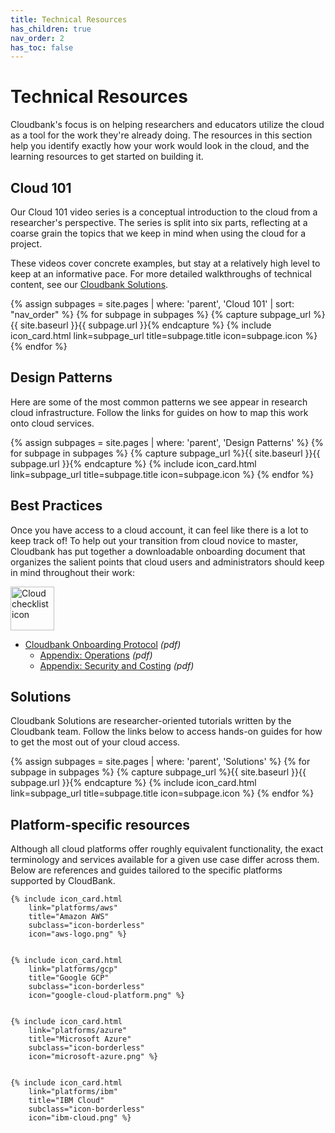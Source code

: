 ```yaml
---
title: Technical Resources
has_children: true
nav_order: 2
has_toc: false
---
```


# Technical Resources

Cloudbank's focus is on helping researchers and educators utilize the cloud as a tool for the work they're already doing. The resources in this section help you identify exactly how your work would look in the cloud, and the learning resources to get started on building it.

## Cloud 101

Our Cloud 101 video series is a conceptual introduction to the cloud from a researcher's perspective. The series is split into six parts, reflecting at a coarse grain the topics that we keep in mind when using the cloud for a project.

These videos cover concrete examples, but stay at a relatively high level to keep at an informative pace. For more detailed walkthroughs of technical content, see our [Cloudbank Solutions](./solutions).

<div class="card-bin" markdown="0">
{% assign subpages = site.pages | where: 'parent', 'Cloud 101' | sort: "nav_order" %}
{% for subpage in subpages %}
    {% capture subpage_url %}{{ site.baseurl }}{{ subpage.url }}{% endcapture %}
    {% include icon_card.html
        link=subpage_url
        title=subpage.title
        icon=subpage.icon %}   
{% endfor %}
</div>


## Design Patterns

Here are some of the most common patterns we see appear in research cloud infrastructure. Follow the links for guides on how to map this work onto cloud services.

<div class="card-bin" markdown="0">
{% assign subpages = site.pages | where: 'parent', 'Design Patterns' %}
{% for subpage in subpages %}
    {% capture subpage_url %}{{ site.baseurl }}{{ subpage.url }}{% endcapture %}
    {% include icon_card.html
        link=subpage_url
        title=subpage.title
        icon=subpage.icon %}   
{% endfor %}
</div>

## Best Practices

Once you have access to a cloud account, it can feel like there is a lot to keep track of! To help out your transition from cloud novice to master, Cloudbank has put together a downloadable onboarding document that organizes the salient points that cloud users and administrators should keep in mind throughout their work:

<div class="icon-buffeted-list" markdown="1">
<img alt="Cloud checklist icon" src="{{ site.baseurl }}/static/checklist.png" style="width: 5em">

- [Cloudbank Onboarding Protocol](https://www.cloudbank.org/docs/onboarding) _(pdf)_
    - [Appendix: Operations](https://www.cloudbank.org/docs/onboarding/ops) _(pdf)_
    - [Appendix: Security and Costing](https://www.cloudbank.org/docs/onboarding/costsec) _(pdf)_

</div>

## Solutions

Cloudbank Solutions are researcher-oriented tutorials written by the Cloudbank team. Follow the links below to access hands-on guides for how to get the most out of your cloud access.

<div class="card-bin" markdown="0">
{% assign subpages = site.pages | where: 'parent', 'Solutions' %}
{% for subpage in subpages %}
    {% capture subpage_url %}{{ site.baseurl }}{{ subpage.url }}{% endcapture %}
    {% include icon_card.html
        link=subpage_url
        title=subpage.title
        icon=subpage.icon %}   
{% endfor %}
</div>

## Platform-specific resources

Although all cloud platforms offer roughly equivalent functionality, the exact terminology and services available for a given use case differ across them. Below are references and guides tailored to the specific platforms supported by CloudBank.

<div class="card-bin" markdown="0">

    {% include icon_card.html
        link="platforms/aws"
        title="Amazon AWS"
        subclass="icon-borderless"
        icon="aws-logo.png" %}   


    {% include icon_card.html
        link="platforms/gcp"
        title="Google GCP"
        subclass="icon-borderless"
        icon="google-cloud-platform.png" %}   


    {% include icon_card.html
        link="platforms/azure"
        title="Microsoft Azure"
        subclass="icon-borderless"
        icon="microsoft-azure.png" %}   


    {% include icon_card.html
        link="platforms/ibm"
        title="IBM Cloud"
        subclass="icon-borderless"
        icon="ibm-cloud.png" %}   


</div>

